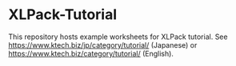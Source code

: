 # XLPack-Tutorial
This repository hosts example worksheets for XLPack tutorial.
See https://www.ktech.biz/jp/category/tutorial/ (Japanese) or https://www.ktech.biz/category/tutorial/ (English).

